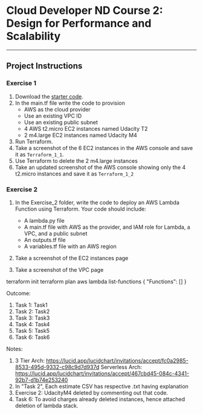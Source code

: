 # Cloud Developer ND Course 2: Design for Performance and Scalability

---

## Project  Instructions

### Exercise 1

1. Download the [starter code](https://github.com/udacity/cand-c2-project).
2. In the main.tf file write the code to provision
   * AWS as the cloud provider
   * Use an existing VPC ID
   * Use an existing public subnet
   * 4 AWS t2.micro EC2 instances named Udacity T2
   * 2 m4.large EC2 instances named Udacity M4
3. Run Terraform. 
4. Take a screenshot of the 6 EC2 instances in the AWS console and save it as `Terraform_1_1`. 
5. Use Terraform to  delete the 2 m4.large instances 
6. Take an updated screenshot of the AWS console showing only the 4 t2.micro instances and save it as `Terraform_1_2`

### Exercise 2

1. In the  Exercise_2 folder, write the code to deploy an AWS Lambda Function using Terraform. Your code should include:

   * A lambda.py file
   * A main.tf file with AWS as the provider, and IAM role for Lambda, a VPC, and a public subnet
   * An outputs.tf file
   * A variables.tf file with an AWS region
  
2. Take a screenshot of the EC2 instances page
3. Take a screenshot of the VPC page 

terraform init
terraform plan
aws lambda list-functions
{
    "Functions": []
}


Outcome:
1. Task 1: Task1
2. Task 2: Task2
3. Task 3: Task3
4. Task 4: Task4
5. Task 5: Task5
6. Task 6: Task6

Notes:
1. 3 Tier Arch:
   https://lucid.app/lucidchart/invitations/accept/fc0a2985-8533-495d-9332-c98c9d7d937d
   Serverless Arch:
   https://lucid.app/lucidchart/invitations/accept/467cbd45-084c-4341-92b7-d1b74e253240
2. In "Task 2", Each estimate CSV has respective .txt having explanation
3. Exercise 2: UdacityM4 deleted by commenting out that code.
4. Task 6: To avoid charges already deleted instances, hence attached deletion of lambda stack.
